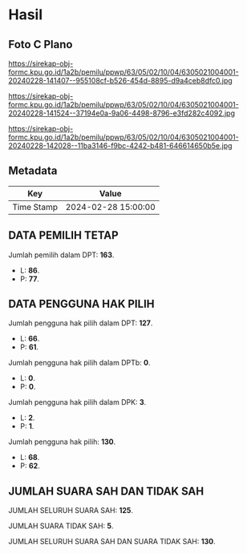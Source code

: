 # Hasil

## Foto C Plano

https://sirekap-obj-formc.kpu.go.id/1a2b/pemilu/ppwp/63/05/02/10/04/6305021004001-20240228-141407--955108cf-b526-454d-8895-d9a4ceb8dfc0.jpg

https://sirekap-obj-formc.kpu.go.id/1a2b/pemilu/ppwp/63/05/02/10/04/6305021004001-20240228-141524--37194e0a-9a06-4498-8796-e3fd282c4092.jpg

https://sirekap-obj-formc.kpu.go.id/1a2b/pemilu/ppwp/63/05/02/10/04/6305021004001-20240228-142028--11ba3146-f9bc-4242-b481-646614650b5e.jpg


## Metadata

| Key        | Value               |
| ---------- | ------------------- |
| Time Stamp | 2024-02-28 15:00:00 |


## DATA PEMILIH TETAP

Jumlah pemilih dalam DPT: **163**.
 * L: **86**.
 * P: **77**.

## DATA PENGGUNA HAK PILIH

Jumlah pengguna hak pilih dalam DPT: **127**.
 * L: **66**.
 * P: **61**.

Jumlah pengguna hak pilih dalam DPTb: **0**.
 * L: **0**.
 * P: **0**.

Jumlah pengguna hak pilih dalam DPK: **3**.
 * L: **2**.
 * P: **1**.

Jumlah pengguna hak pilih: **130**.
 * L: **68**.
 * P: **62**.

## JUMLAH SUARA SAH DAN TIDAK SAH

JUMLAH SELURUH SUARA SAH: **125**.

JUMLAH SUARA TIDAK SAH: **5**.

JUMLAH SELURUH SUARA SAH DAN SUARA TIDAK SAH: **130**.


